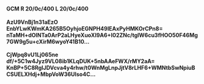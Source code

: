 #### GCM R 20/0c/400 L 20/0c/400
**AzU9VnBj1n31aEzO**<br/>**EnbYLwKWmKA265B5OyhjoEGNPH49IEAxPyHMKOrCPn8=**<br/>**nTaMH+dOINTa0ArP2aLHyeXuoXl9A6+I02ZNc/tglW6cu3fHOO50F46Mg7GW9g5u+cXirM6wyoY41B10...**<br/><br/>
**CjWpq8vU1Lj065ne**<br/>**df/+5C1w4Jyz9VL08ib1KLqDUK+5nbAAeFWX/rMY2aA=**<br/>**KnBP+5C8RgIJDVcva4y4rhw/t0WnMgLnpJjtV8rLHF6+WMNtbSwNpiuBCSUELXHdj+MbpVoW36UIso4C...**